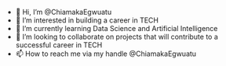 - 👋 Hi, I’m @ChiamakaEgwuatu
- 👀 I’m interested in building a career in TECH
- 🌱 I’m currently learning Data Science and Artificial Intelligence
- 💞️ I’m looking to collaborate on projects that will contribute to a successful career in TECH
- 📫 How to reach me via my handle @ChiamakaEgwuatu

<!---
ChiamakaEgwuatu/ChiamakaEgwuatu is a ✨ special ✨ repository because its `README.md` (this file) appears on your GitHub profile.
You can click the Preview link to take a look at your changes.
--->
